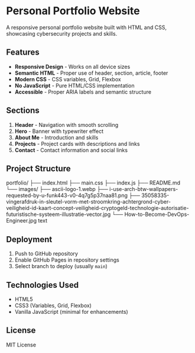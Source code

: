 # Personal Portfolio Website

A responsive personal portfolio website built with HTML and CSS, showcasing cybersecurity projects and skills.

## Features

- **Responsive Design** - Works on all device sizes
- **Semantic HTML** - Proper use of header, section, article, footer
- **Modern CSS** - CSS variables, Grid, Flexbox
- **No JavaScript** - Pure HTML/CSS implementation
- **Accessible** - Proper ARIA labels and semantic structure

## Sections

1. **Header** - Navigation with smooth scrolling
2. **Hero** - Banner with typewriter effect
3. **About Me** - Introduction and skills
4. **Projects** - Project cards with descriptions and links
5. **Contact** - Contact information and social links

## Project Structure
portfolio/
├── index.html
├── main.css
├── index.js
├── README.md
└── images/
├── ascii-logo-1.webp
├── i-use-arch-btw-wallpapers-requested-by-u-funk443-v0-4q7g5p37naa81.png
├── 35058335-vingerafdruk-in-sleutel-vorm-met-stroomkring-achtergrond-cyber-veiligheid-id-kaart-concept-veiligheid-cryptogeld-technologie-autorisatie-futuristische-systeem-illustratie-vector.jpg
└── How-to-Become-DevOps-Engineer.jpg
text


## Deployment

1. Push to GitHub repository
2. Enable GitHub Pages in repository settings
3. Select branch to deploy (usually `main`)

## Technologies Used

- HTML5
- CSS3 (Variables, Grid, Flexbox)
- Vanilla JavaScript (minimal for enhancements)

## License

MIT License